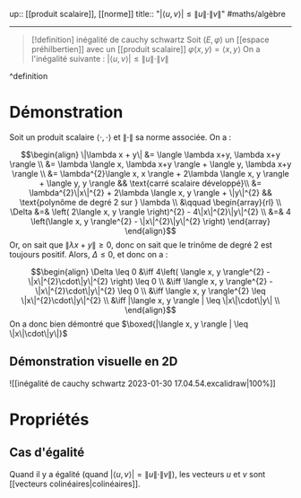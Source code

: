 
up:: [[produit scalaire]], [[norme]] 
title:: "$|\langle u, v\rangle| \leq \|u\|\cdot\|v\|$"
#maths/algèbre 

---

> [!definition] inégalité de cauchy schwartz
> Soit $(E, \varphi)$ un [[espace préhilbertien]] avec un [[produit scalaire]] $\varphi(x, y) = \langle x, y \rangle$
> On a l'inégalité suivante : $|\langle u, v \rangle| \leq \|u\| \cdot \|v\|$
> 
^definition

# Démonstration

Soit un produit scalaire $\langle \cdot,\cdot \rangle$ et $\|\cdot\|$ sa norme associée.
On a :

$$\begin{align}
\|\lambda x + y\| &= \langle \lambda x+y, \lambda x+y \rangle \\
&= \lambda \langle x, \lambda x+y \rangle + \langle y, \lambda x+y \rangle \\
&= \lambda^{2}\langle x, x \rangle + 2\lambda \langle x, y \rangle + \langle y, y \rangle && \text{carré scalaire développé}\\
&= \lambda^{2}\|x\|^{2} + 2\lambda \langle x, y \rangle + \|y\|^{2} && \text{polynôme de degré 2 sur } \lambda \\
&\qquad \begin{array}{rl} \\
    \Delta &=& \left( 2\langle x, y \rangle \right)^{2} - 4\|x\|^{2}\|y\|^{2} \\
      &=& 4 \left(\langle x, y \rangle^{2} - \|x\|^{2}\|y\|^{2} \right)
  \end{array}
\end{align}$$
Or, on sait que $\|\lambda x + y\| \geq 0$, donc on sait que le trinôme de degré 2 est toujours positif.
Alors, $\Delta \leq 0$, et donc on a :

$$\begin{align}
\Delta \leq 0 &\iff 4\left( \langle x, y \rangle^{2} - \|x\|^{2}\cdot\|y\|^{2} \right) \leq 0 \\
&\iff \langle x, y \rangle^{2} - \|x\|^{2}\cdot\|y\|^{2} \leq 0 \\
&\iff \langle x, y \rangle^{2} \leq \|x\|^{2}\cdot\|y\|^{2} \\
&\iff |\langle x, y \rangle | \leq \|x\|\cdot\|y\| \\
\end{align}$$
On a donc bien démontré que $\boxed{|\langle x, y \rangle | \leq \|x\|\cdot\|y\|}$



## Démonstration visuelle en 2D

![[inégalité de cauchy schwartz 2023-01-30 17.04.54.excalidraw|100%]]

# Propriétés

## Cas d'égalité
Quand il y a égalité (quand $|\langle u, v\rangle | = \|u\|\cdot\|v\|$), les vecteurs $u$ et $v$ sont [[vecteurs colinéaires|colinéaires]].


